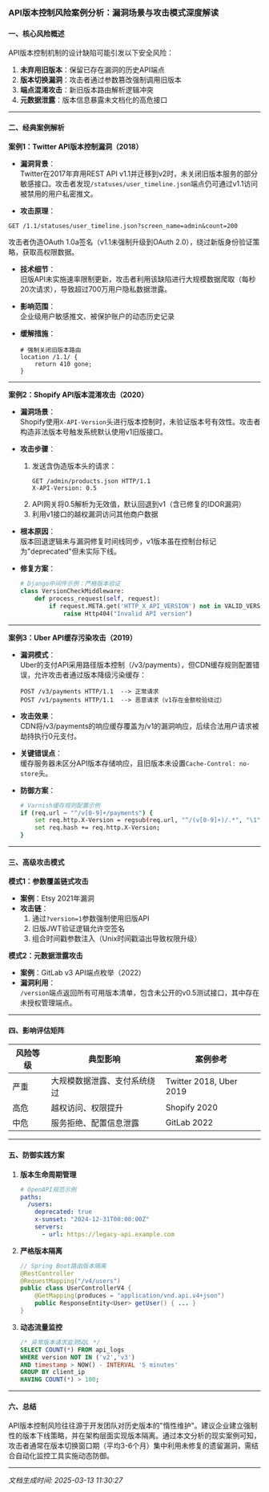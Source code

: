 

### API版本控制风险案例分析：漏洞场景与攻击模式深度解读

#### 一、核心风险概述
API版本控制机制的设计缺陷可能引发以下安全风险：
1. **未弃用旧版本**：保留已存在漏洞的历史API端点
2. **版本切换漏洞**：攻击者通过参数篡改强制调用旧版本
3. **端点混淆攻击**：新旧版本路由解析逻辑冲突
4. **元数据泄露**：版本信息暴露未文档化的高危接口

---

#### 二、经典案例解析

**案例1：Twitter API版本控制漏洞（2018）**
- **漏洞背景**：  
Twitter在2017年弃用REST API v1.1并迁移到v2时，未关闭旧版本服务的部分敏感接口。攻击者发现`/statuses/user_timeline.json`端点仍可通过v1.1访问被禁用的用户私密推文。

- **攻击原理**：  
```http
GET /1.1/statuses/user_timeline.json?screen_name=admin&count=200
```
攻击者伪造OAuth 1.0a签名（v1.1未强制升级到OAuth 2.0），绕过新版身份验证策略，获取高权限数据。

- **技术细节**：  
旧版API未实施速率限制更新，攻击者利用该缺陷进行大规模数据爬取（每秒20次请求），导致超过700万用户隐私数据泄露。

- **影响范围**：  
企业级用户敏感推文、被保护账户的动态历史记录

- **缓解措施**：
  ```nginx
  # 强制关闭旧版本路由
  location /1.1/ {
      return 410 gone;
  }
  ```

---

**案例2：Shopify API版本混淆攻击（2020）**
- **漏洞场景**：  
Shopify使用`X-API-Version`头进行版本控制时，未验证版本号有效性。攻击者构造非法版本号触发系统默认使用v1旧版接口。

- **攻击步骤**：
  1. 发送含伪造版本头的请求：
     ```http
     GET /admin/products.json HTTP/1.1
     X-API-Version: 0.5
     ```
  2. API网关将0.5解析为无效值，默认回退到v1（含已修复的IDOR漏洞）
  3. 利用v1接口的越权漏洞访问其他商户数据

- **根本原因**：  
版本回退逻辑未与漏洞修复时间线同步，v1版本虽在控制台标记为"deprecated"但未实际下线。

- **修复方案**：
  ```python
  # Django中间件示例：严格版本验证
  class VersionCheckMiddleware:
      def process_request(self, request):
          if request.META.get('HTTP_X_API_VERSION') not in VALID_VERSIONS:
              raise Http404("Invalid API version")
  ```

---

**案例3：Uber API缓存污染攻击（2019）**
- **漏洞模式**：  
Uber的支付API采用路径版本控制（/v3/payments），但CDN缓存规则配置错误，允许攻击者通过版本降级污染缓存：

  ```http
  POST /v3/payments HTTP/1.1  --> 正常请求
  POST /v1/payments HTTP/1.1  --> 恶意请求（v1存在金额校验绕过）
  ```
  
- **攻击效果**：  
CDN将/v3/payments的响应缓存覆盖为/v1的漏洞响应，后续合法用户请求被劫持执行0元支付。

- **关键错误点**：  
缓存服务器未区分API版本存储响应，且旧版本未设置`Cache-Control: no-store`头。

- **防御方案**：
  ```bash
  # Varnish缓存规则配置示例
  if (req.url ~ "^/v[0-9]+/payments") {
      set req.http.X-Version = regsub(req.url, "^/(v[0-9]+)/.*", "\1");
      set req.hash += req.http.X-Version;
  }
  ```

---

#### 三、高级攻击模式

**模式1：参数覆盖链式攻击**
- **案例**：Etsy 2021年漏洞
- **攻击链**：  
  1. 通过`?version=1`参数强制使用旧版API
  2. 旧版JWT验证逻辑允许空签名
  3. 组合时间戳参数注入（Unix时间戳溢出导致权限升级）

**模式2：元数据泄露攻击**
- **案例**：GitLab v3 API端点枚举（2022）
- **漏洞利用**：  
  `/version`端点返回所有可用版本清单，包含未公开的v0.5测试接口，其中存在未授权管理端点。

---

#### 四、影响评估矩阵

| 风险等级 | 典型影响                                 | 案例参考                  |
|----------|------------------------------------------|-------------------------|
| 严重     | 大规模数据泄露、支付系统绕过            | Twitter 2018, Uber 2019 |
| 高危     | 越权访问、权限提升                      | Shopify 2020            |
| 中危     | 服务拒绝、配置信息泄露                  | GitLab 2022             |

---

#### 五、防御实践方案

1. **版本生命周期管理**
   ```yaml
   # OpenAPI规范示例
   paths:
     /users:
       deprecated: true
       x-sunset: "2024-12-31T00:00:00Z"
       servers:
         - url: https://legacy-api.example.com
   ```

2. **严格版本隔离**
   ```java
   // Spring Boot路由版本隔离
   @RestController
   @RequestMapping("/v4/users")
   public class UserControllerV4 {
       @GetMapping(produces = "application/vnd.api.v4+json")
       public ResponseEntity<User> getUser() { ... }
   }
   ```

3. **动态流量监控**
   ```sql
   /* 异常版本请求监测SQL */
   SELECT COUNT(*) FROM api_logs 
   WHERE version NOT IN ('v2','v3') 
   AND timestamp > NOW() - INTERVAL '5 minutes'
   GROUP BY client_ip
   HAVING COUNT(*) > 100;
   ```

---

#### 六、总结
API版本控制风险往往源于开发团队对历史版本的"惰性维护"。建议企业建立强制性的版本下线策略，并在架构层面实现版本隔离。通过本文分析的现实案例可知，攻击者通常在版本切换窗口期（平均3-6个月）集中利用未修复的遗留漏洞，需结合自动化监控工具实施动态防御。

---

*文档生成时间: 2025-03-13 11:30:27*
